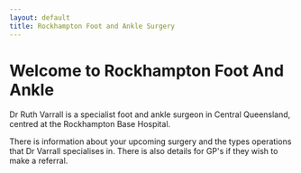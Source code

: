 ```yaml
---
layout: default
title: Rockhampton Foot and Ankle Surgery
---
```

# Welcome to Rockhampton Foot And Ankle

Dr Ruth Varrall is a specialist foot and ankle surgeon in Central Queensland, centred at the Rockhampton Base Hospital.

There is information about your upcoming surgery and the types operations that Dr Varrall specialises in. There is also details for GP's if they wish to make a referral.